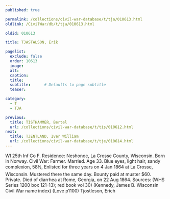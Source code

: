 ```yaml
---
published: true

permalink: /collections/civil-war-database/t/tja/010613.html
oldlink: /CivilWar/db/t/tja/010613.html

oldid: 010613

title: TJASTALSON, Erik

pagelist:
  exclude: false
  order: 10613
  image: 
  alt:
  caption:
  title:
  subtitle:      # Defaults to page subtitle
  teaser:

category: 
  - T 
  - TJA

previous:
  title: TISTHAMMER, Bertel
  url: /collections/civil-war-database/t/tis/010612.html  
next:
  title: TJENTLAND, Iver William
  url: /collections/civil-war-database/t/tje/010614.html   
---
```

WI 25th Inf Co F. Residence: Neshonoc, La Crosse County, Wisconsin. Born in Norway. Civil War: Farmer. Married. Age 33. Blue eyes, light hair, sandy complexion, 5&#146;8&frac12;&#148;, Enlisted for three years on 4 Jan 1864 at La Crosse, Wisconsin. Mustered there the same day. Bounty paid at muster $60. Private. Died of diarrhea at Rome, Georgia, on 22 Aug 1864. Sources: (WHS Series 1200 box 121-13); red book vol 30) (Kennedy, James B. Wisconsin Civil War name index) (Love p1100) &#147;Tjostleson, Erich&#148;